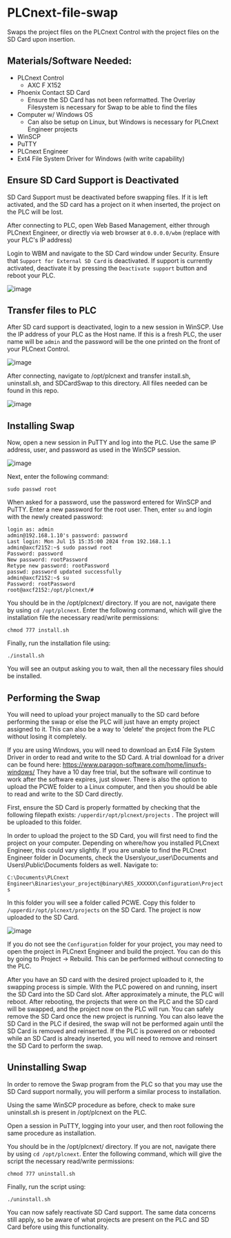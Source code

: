 # PLCnext-file-swap
Swaps the project files on the PLCnext Control with the project files on the SD Card upon insertion.

<h2> Materials/Software Needed: </h2>

* PLCnext Control
    * AXC F X152
* Phoenix Contact SD Card
    * Ensure the SD Card has not been reformatted. The Overlay Filesystem is necessary for Swap to be able to find the files
* Computer w/ Windows OS
    * Can also be setup on Linux, but Windows is necessary for PLCnext Engineer projects
* WinSCP
* PuTTY
* PLCnext Engineer
* Ext4 File System Driver for Windows (with write capability)

<h2> Ensure SD Card Support is Deactivated </h2>

SD Card Support must be deactivated before swapping files. If it is left activated, and the SD card has a project on it when inserted, the project on the PLC will be lost. 

After connecting to PLC, open Web Based Management, either through PLCnext Engineer, or directly via web browser at `0.0.0.0/wbm` (replace with your PLC's IP address)

Login to WBM and navigate to the SD Card window under Security. Ensure that `Support for External SD Card` is deactivated. If support is currently activated, deactivate it by pressing the `Deactivate support` button and reboot your PLC.

![image](https://github.com/user-attachments/assets/21671b69-acf0-4a29-b263-6aa7769143c9)

<h2> Transfer files to PLC </h2>

After SD card support is deactivated, login to a new session in WinSCP. Use the IP address of your PLC as the Host name. If this is a fresh PLC, the user name will be `admin` and the password will be the one printed on the front of your PLCnext Control.

![image](https://github.com/user-attachments/assets/d2109d19-b523-492a-afb6-c2f1072121fc)

After connecting, navigate to /opt/plcnext and transfer install.sh, uninstall.sh, and SDCardSwap to this directory. All files needed can be found in this repo.

![image](https://github.com/user-attachments/assets/286c876f-643f-478e-b7d9-0d7ed2e03d84)

<h2> Installing Swap </h2>

Now, open a new session in PuTTY and log into the PLC. Use the same IP address, user, and password as used in the WinSCP session.

![image](https://github.com/user-attachments/assets/82967f32-0015-45bf-8253-ea8998067dca)

Next, enter the following command:
```
sudo passwd root
```
When asked for a password, use the password entered for WinSCP and PuTTY. Enter a new password for the root user. Then, enter `su` and login with the newly created password:
```
login as: admin
admin@192.168.1.10's password: password
Last login: Mon Jul 15 15:35:00 2024 from 192.168.1.1
admin@axcf2152:~$ sudo passwd root
Password: password
New password: rootPassword
Retype new password: rootPassword
passwd: password updated successfully
admin@axcf2152:~$ su
Password: rootPassword
root@axcf2152:/opt/plcnext/#
```

You should be in the /opt/plcnext/ directory. If you are not, navigate there by using `cd /opt/plcnext`. Enter the following command, which will give the installation file the necessary read/write permissions:
```
chmod 777 install.sh
```

Finally, run the installation file using:
```
./install.sh
```

You will see an output asking you to wait, then all the necessary files should be installed.

<h2> Performing the Swap </h2>

You will need to upload your project manually to the SD card before performing the swap or else the PLC will just have an empty project assigned to it. This can also be a way to 'delete' the project from the PLC without losing it completely.

If you are using Windows, you will need to download an Ext4 File System Driver in order to read and write to the SD Card. A trial download for a driver can be found here: https://www.paragon-software.com/home/linuxfs-windows/ They have a 10 day free trial, but the software will continue to work after the software expires, just slower. There is also the option to upload the PCWE folder to a Linux computer, and then you should be able to read and write to the SD Card directly.

First, ensure the SD Card is properly formatted by checking that the following filepath exists: `/upperdir/opt/plcnext/projects` . The project will be uploaded to this folder.

In order to upload the project to the SD Card, you will first need to find the project on your computer. Depending on where/how you installed PLCnext Engineer, this could vary slightly. If you are unable to find the PLCnext Engineer folder in Documents, check the Users\your_user\Documents and Users\Public\Documents folders as well. Navigate to:

`C:\Documents\PLCnext Engineer\Binaries\your_project@binary\RES_XXXXXX\Configuration\Projects` 

In this folder you will see a folder called PCWE. Copy this folder to `/upperdir/opt/plcnext/projects` on the SD Card. The project is now uploaded to the SD Card.

![image](https://github.com/user-attachments/assets/d548c1f9-95cf-40b2-9342-b21a42b22573)

If you do not see the `Configuration` folder for your project, you may need to open the project in PLCnext Engineer and build the project. You can do this by going to Project -> Rebuild. This can be performed without connecting to the PLC.

After you have an SD card with the desired project uploaded to it, the swapping process is simple. With the PLC powered on and running, insert the SD Card into the SD Card slot. After approximately a minute, the PLC will reboot. After rebooting, the projects that were on the PLC and the SD card will be swapped, and the project now on the PLC will run. You can safely remove the SD Card once the new project is running. You can also leave the SD Card in the PLC if desired, the swap will not be performed again until the SD Card is removed and reinserted. If the PLC is powered on or rebooted while an SD Card is already inserted, you will need to remove and reinsert the SD Card to perform the swap.

<h2> Uninstalling Swap </h2>

In order to remove the Swap program from the PLC so that you may use the SD Card support normally, you will perform a similar process to installation. 

Using the same WinSCP procedure as before, check to make sure uninstall.sh is present in /opt/plcnext on the PLC. 

Open a session in PuTTY, logging into your user, and then root following the same procedure as installation.

You should be in the /opt/plcnext/ directory. If you are not, navigate there by using `cd /opt/plcnext`. Enter the following command, which will give the script the necessary read/write permissions:
```
chmod 777 uninstall.sh
```

Finally, run the script using:
```
./uninstall.sh
```

You can now safely reactivate SD Card support. The same data concerns still apply, so be aware of what projects are present on the PLC and SD Card before using this functionality.
